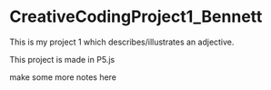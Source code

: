 # CreativeCodingProject1_Bennett

This is my project 1 which describes/illustrates an adjective.

This project is made in P5.js

make some more notes here